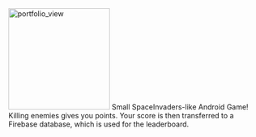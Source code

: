 <img width="200" alt="portfolio_view" src="https://user-images.githubusercontent.com/32902115/115024605-9a9fb780-9ec0-11eb-97fd-e98a517cbe51.jpg">
Small SpaceInvaders-like Android Game! Killing enemies gives you points. Your score is then transferred to a Firebase database, which is used for the leaderboard.
